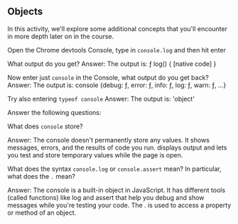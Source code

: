 ## Objects

In this activity, we'll explore some additional concepts that you'll encounter in more depth later on in the course.

Open the Chrome devtools Console, type in `console.log` and then hit enter

What output do you get?
Answer:
The output is: ƒ log() { [native code] }

Now enter just `console` in the Console, what output do you get back?
Answer:
The output is: console {debug: ƒ, error: ƒ, info: ƒ, log: ƒ, warn: ƒ, …}

Try also entering `typeof console`
Answer:
The output is: 'object'

Answer the following questions:

What does `console` store?

Answer:
The console doesn't permanently store any values. It shows messages, errors, and the results of code you run. displays output and lets you test and store temporary values while the page is open.

What does the syntax `console.log` or `console.assert` mean? In particular, what does the `.` mean?

Answer:
The console is a built-in object in JavaScript. It has different tools (called functions) like log and assert that help you debug and show messages while you're testing your code.
The . is used to access a property or method of an object.
